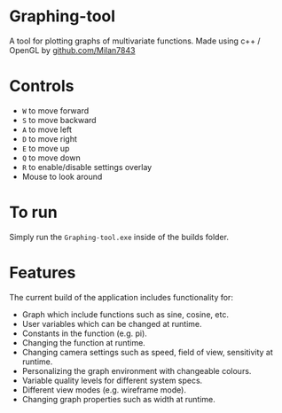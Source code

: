 # Graphing-tool
A tool for plotting graphs of multivariate functions. Made using c++ / OpenGL by [github.com/Milan7843](Milan7843)

# Controls
 - ```W``` to move forward
 - ```S``` to move backward
 - ```A``` to move left
 - ```D``` to move right
 - ```E``` to move up
 - ```Q``` to move down
 - ```R``` to enable/disable settings overlay
 - Mouse to look around

# To run
Simply run the ```Graphing-tool.exe``` inside of the builds folder.

# Features
The current build of the application includes functionality for:
- Graph which include functions such as sine, cosine, etc.
- User variables which can be changed at runtime.
- Constants in the function (e.g. pi).
- Changing the function at runtime.
- Changing camera settings such as speed, field of view, sensitivity at runtime.
- Personalizing the graph environment with changeable colours.
- Variable quality levels for different system specs.
- Different view modes (e.g. wireframe mode).
- Changing graph properties such as width at runtime.
